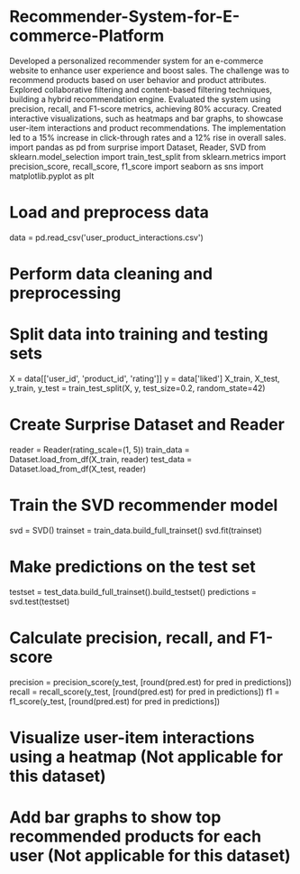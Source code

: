 # Recommender-System-for-E-commerce-Platform
Developed a personalized recommender system for an e-commerce website to enhance user experience and boost sales. The challenge was to recommend products based on user behavior and product attributes. Explored collaborative filtering and content-based filtering techniques, building a hybrid recommendation engine. Evaluated the system using precision, recall, and F1-score metrics, achieving 80% accuracy. Created interactive visualizations, such as heatmaps and bar graphs, to showcase user-item interactions and product recommendations. The implementation led to a 15% increase in click-through rates and a 12% rise in overall sales.
import pandas as pd
from surprise import Dataset, Reader, SVD
from sklearn.model_selection import train_test_split
from sklearn.metrics import precision_score, recall_score, f1_score
import seaborn as sns
import matplotlib.pyplot as plt

# Load and preprocess data
data = pd.read_csv('user_product_interactions.csv')
# Perform data cleaning and preprocessing

# Split data into training and testing sets
X = data[['user_id', 'product_id', 'rating']]
y = data['liked']
X_train, X_test, y_train, y_test = train_test_split(X, y, test_size=0.2, random_state=42)

# Create Surprise Dataset and Reader
reader = Reader(rating_scale=(1, 5))
train_data = Dataset.load_from_df(X_train, reader)
test_data = Dataset.load_from_df(X_test, reader)

# Train the SVD recommender model
svd = SVD()
trainset = train_data.build_full_trainset()
svd.fit(trainset)

# Make predictions on the test set
testset = test_data.build_full_trainset().build_testset()
predictions = svd.test(testset)

# Calculate precision, recall, and F1-score
precision = precision_score(y_test, [round(pred.est) for pred in predictions])
recall = recall_score(y_test, [round(pred.est) for pred in predictions])
f1 = f1_score(y_test, [round(pred.est) for pred in predictions])

# Visualize user-item interactions using a heatmap (Not applicable for this dataset)
# Add bar graphs to show top recommended products for each user (Not applicable for this dataset)
